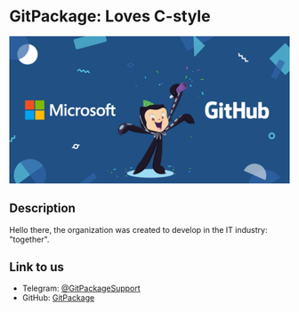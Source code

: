 # GitPackage: Loves C-style
![Header](./assets/img/background.png)

## Description
Hello there, the organization was created to develop in the IT industry: "together".

## Link to us
- Telegram: [@GitPackageSupport](https://t.me/GitPackageSupport)
- GitHub: [GitPackage](https://github.com/GitPackage)
